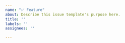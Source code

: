 ```yaml
---
name: "✅ Feature"
about: Describe this issue template's purpose here.
title: ''
labels: ''
assignees: ''

---
```



